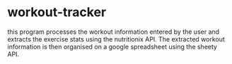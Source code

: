 # workout-tracker
this program processes the workout information entered by the user and extracts the exercise stats using the nutritionix API.
The extracted workout information is then organised on a google spreadsheet using the sheety API.
